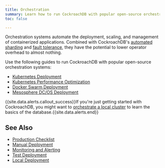 ```yaml
---
title: Orchestration
summary: Learn how to run CockroachDB with popular open-source orchestration systems.
toc: false

---
```


Orchestration systems automate the deployment, scaling, and management of containerized applications. Combined with CockroachDB's [automated sharding](frequently-asked-questions.html#how-does-cockroachdb-scale) and [fault tolerance](frequently-asked-questions.html#how-does-cockroachdb-survive-failures), they have the potential to lower operator overhead to almost nothing.

Use the following guides to run CockroachDB with popular open-source orchestration systems:

- [Kubernetes Deployment](orchestrate-cockroachdb-with-kubernetes.html)
- [Kubernetes Performance Optimization](kubernetes-performance.html)
- [Docker Swarm Deployment](orchestrate-cockroachdb-with-docker-swarm.html)
- [Mesosphere DC/OS Deployment](orchestrate-cockroachdb-with-mesosphere-insecure.html)

{{site.data.alerts.callout_success}}If you're just getting started with CockroachDB, you might want to <a href="orchestrate-a-local-cluster-with-kubernetes-insecure.html">orchestrate a local cluster</a> to learn the basics of the database.{{site.data.alerts.end}}

## See Also

- [Production Checklist](recommended-production-settings.html)
- [Manual Deployment](manual-deployment.html)
- [Monitoring and Alerting](monitoring-and-alerting.html)
- [Test Deployment](deploy-a-test-cluster.html)
- [Local Deployment](start-a-local-cluster.html)
